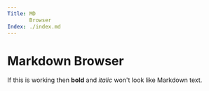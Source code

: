 ```yaml
---
Title: MD 
       Browser
Index: ./index.md
---
```

# Markdown Browser
    
If this is working then **bold** and *italic* won't look like Markdown text.
